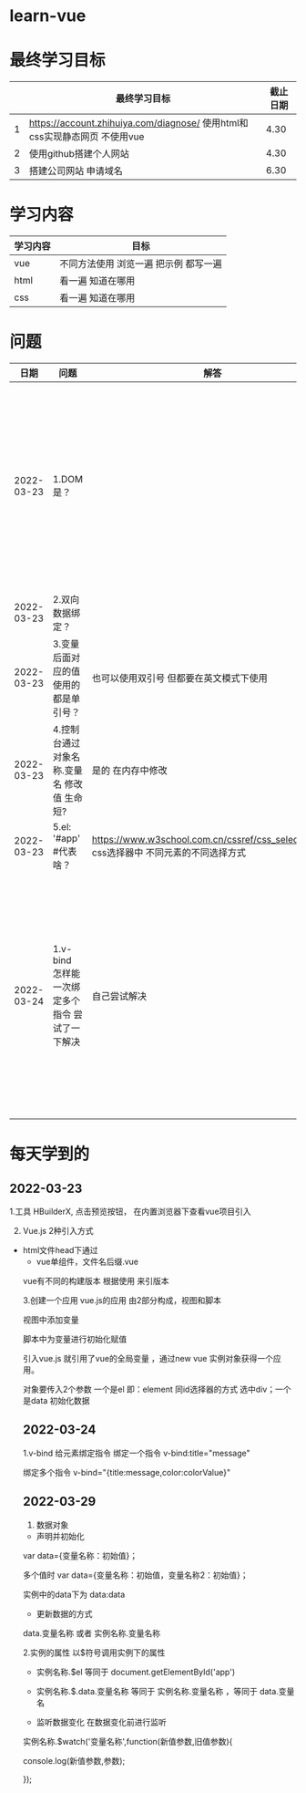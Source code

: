 # learn-vue

最终学习目标
=================


||最终学习目标|截止日期|
|----|----|----|
|1|https://account.zhihuiya.com/diagnose/ 使用html和css实现静态网页 不使用vue|4.30|
|2|使用github搭建个人网站            |4.30|
|3|搭建公司网站 申请域名             |6.30|



学习内容
=================

|学习内容|目标|
|----|----|
|vue|不同方法使用 浏览一遍 把示例 都写一遍|
|html|看一遍 知道在哪用|
|css|看一遍 知道在哪用|


问题
=================


|日期|问题|解答|注意|
|----|----|----|----|
|2022-03-23|1.DOM是？||在英文模式下写;在控制台可以看到报错;也可以通过控制台修改变量值|
|2022-03-23|2.双向数据绑定？|||
|2022-03-23|3.变量后面对应的值 使用的都是单引号？|也可以使用双引号 但都要在英文模式下使用	||
|2022-03-23|4.控制台通过对象名称.变量名 修改值 生命短?|是的 在内存中修改	||
|2022-03-23|5.el: '#app'    #代表啥？|https://www.w3school.com.cn/cssref/css_selectors.asp  css选择器中 不同元素的不同选择方式	||
|2022-03-24|1.v-bind 怎样能一次绑定多个指令  尝试了一下解决  |自己尝试解决|1.举一反三 2.知道了平常页面上hover元素出现tooltip是如何实现的，文本颜色的设置|





每天学到的
=================


2022-03-23
-----------------


1.工具
HBuilderX,  点击预览按钮， 在内置浏览器下查看vue项目引入

2. Vue.js 2种引入方式
* html文件head下通过<script>引入vue.js

<script src="vue.js"  type="text/javascript"  chartset="UTF-8"> </script>

* vue单组件，文件名后缀.vue

vue有不同的构建版本 根据使用 来引版本

3.创建一个应用
vue.js的应用 由2部分构成，视图和脚本

视图中添加变量

脚本中为变量进行初始化赋值

引入vue.js 就引用了vue的全局变量 ，通过new vue 实例对象获得一个应用。

对象要传入2个参数   一个是el  即：element 同id选择器的方式 选中div；一个是data  初始化数据



2022-03-24
-----------------
 
1.v-bind 给元素绑定指令
绑定一个指令 v-bind:title="message"

绑定多个指令 v-bind="{title:message,color:colorValue}"

2022-03-29
-----------------
  
1. 数据对象
* 声明并初始化

var data={变量名称：初始值}；

多个值时 var data={变量名称：初始值，变量名称2：初始值}；

实例中的data下为 data:data
* 更新数据的方式

data.变量名称 或者 实例名称.变量名称

2.实例的属性
以$符号调用实例下的属性

* 实例名称.$el      等同于 document.getElementById('app')

* 实例名称.$.data.变量名称     等同于   实例名称.变量名称 ，等同于  data.变量名

* 监听数据变化    在数据变化前进行监听

实例名称.$watch('变量名称',function(新值参数,旧值参数){

console.log(新值参数,参数);

});
